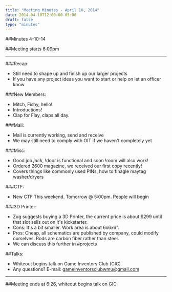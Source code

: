 ```yaml
---
title: "Meeting Minutes - April 10, 2014"
date: 2014-04-10T12:00:00-05:00
draft: false
type: "minutes"
---
```


##Minutes 4-10-14

##Meeting starts 6:09pm

- - -

###Recap:
* Still need to shape up and finish up our larger projects
* If you have any project ideas you want to start or help on let an officer know

###New Members:
* Mitch, Fishy, hello!
* Introductions!
* Clap for Flay, claps all day.

###Mail:
* Mail is currently working, send and receive
* We may still need to comply with OIT if we haven't completely yet

###Misc:
* Good job _jack_, !door is functional and soon !room will also work!
* Ordered 2600 magazine, we received our first copy recently!
 * Covers things like commonly used PINs, how to finagle maytag washer/dryers

###CTF:
* New CTF This weekend.  Tomorrow @ 5:00pm.  People will begin 

###3D Printer:
* Zug suggests buying a 3D Printer, the current price is about $299 until that slot sells out on it's kickstarter.
 * Cons:  It's a bit smaller.  Work area is about 6x6x6".  
 * Pros:  Cheap, all schematics are published by company, could modify ourselves.  Rods are carbon fiber rather than steel.
 * We can discuss this further in #projects

##Talks:
* Whiteout begins talk on Game Inventors Club (GIC)
* Any questions?  E-mail: gameinventorsclubwmu@gmail.com

 - - -

##Meeting ends at 6:26, whiteout begins talk on GIC
